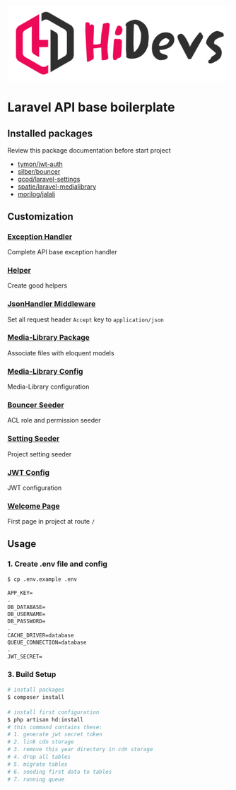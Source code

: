 <p align="center">
<a href="https://hidevs.team" target="_blank">
<img src="public/welcome/img/logo.png" width="900">
</a>
</p>

# Laravel API base boilerplate


## Installed packages
Review this package documentation before start project

* [tymon/jwt-auth](https://github.com/tymondesigns/jwt-auth)
* [silber/bouncer](https://github.com/JosephSilber/bouncer)
* [qcod/laravel-settings](https://github.com/qcod/laravel-settings)
* [spatie/laravel-medialibrary](https://github.com/spatie/laravel-medialibrary)
* [morilog/jalali](https://github.com/morilog/jalali)


## Customization

### [Exception Handler](app/Exceptions/Handler.php)
Complete API base exception handler

### [Helper](app/Helpers/base.php)
Create good helpers

### [JsonHandler Middleware](app/Http/Middleware/JsonHandler.php)
Set all request header `Accept` key to `application/json`

### [Media-Library Package](https://spatie.be/docs/laravel-medialibrary)
Associate files with eloquent models

### [Media-Library Config](config/media-library.php)
Media-Library configuration

### [Bouncer Seeder](database/seeders/BouncerSeeder.php)
ACL role and permission seeder

### [Setting Seeder](database/seeders/SettingSeeder.php)
Project setting seeder

### [JWT Config](config/jwt.php)
JWT configuration

### [Welcome Page](resources/views/welcome.blade.php)
First page in project at route `/`




## Usage

### 1. Create .env file and config
```bash
$ cp .env.example .env
```
```dotenv
APP_KEY=
.
DB_DATABASE=
DB_USERNAME=
DB_PASSWORD=
.
CACHE_DRIVER=database
QUEUE_CONNECTION=database
.
JWT_SECRET=
```


### 3. Build Setup

```bash
# install packages
$ composer install

# install first configuration
$ php artisan hd:install
# this command contains these:
# 1. generate jwt secret token
# 2. link cdn storage
# 3. remove this year directory in cdn storage
# 4. drop all tables
# 5. migrate tables
# 6. seeding first data to tables
# 7. running queue
```

